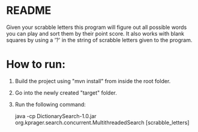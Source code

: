 README
===========

Given your scrabble letters this program will figure out all possible words you can play and sort them by their point score. It also works with blank squares by using a '?' in the string of scrabble letters given to the program.

How to run:
======

1.  Build the project using "mvn install" from inside the root folder.
2.  Go into the newly created "target" folder.
3.  Run the following command: 
    
    java -cp DictionarySearch-1.0.jar org.kprager.search.concurrent.MultithreadedSearch [scrabble_letters]
